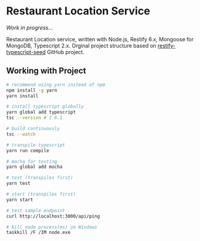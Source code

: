 # Restaurant Location Service

_Work in progress..._

Restaurant Location service, written with Node.js, Restify 6.x, Mongoose for MongoDB, Typescript 2.x. Orginal project structure based on [restify-typescript-seed](https://github.com/sulhome/restify-typescript-seed) GitHub project.

## Working with Project

```bash
# recommend using yarn instead of npm
npm install -g yarn
yarn install

# install typescript globally
yarn global add typescript
tsc --version # 2.6.1

# build continuously
tsc --watch

# transpile typescript
yarn run compile

# mocha for testing
yarn global add mocha

# test (transpiles first)
yarn test

# start (transpiles first)
yarn start

# test sample endpoint
curl http://localhost:3000/api/ping

# kill node process(es) on Windows
taskkill /F /IM node.exe
```


